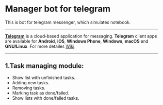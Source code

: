 <h1>Manager bot for telegram</h1>
<p>This is bot for telegram messenger, which simulates notebook.</p>
<hr>
<p><b><a href="https://web.telegram.org/#/login">Telegram</a></b> is a cloud-based application for messaging. <b>Telegram</b> client apps are available for <b>Android</b>, <b>iOS</b>, <b>Windows Phone</b>, <b>Windows</b>, <b>macOS</b> and <b>GNU/Linux</b>. For more detailes <a href="https://en.wikipedia.org/wiki/Telegram_(software)">Wiki</a>.</p>
<hr>
<h2>1.Task managing module:</h2>
<ul>
  <li>Show list with unfinished tasks.</li>
  <li>Adding new tasks.</li>
  <li>Removing tasks.</li>
  <li>Marking task as done/failed.</li>
  <li>Show lists with done/failed tasks.</li>
 </ul>
